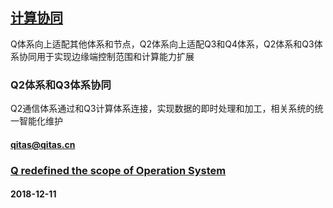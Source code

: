 ﻿## [计算协同](https://github.com/OS-Q/Q2)

Q体系向上适配其他体系和节点，Q2体系向上适配Q3和Q4体系，Q2体系和Q3体系协同用于实现边缘端控制范围和计算能力扩展

### Q2体系和Q3体系协同

Q2通信体系通过和Q3计算体系连接，实现数据的即时处理和加工，相关系统的统一智能化维护

####  qitas@qitas.cn
###  [Q redefined the scope of Operation System](http://www.OS-Q.com)
####  2018-12-11
